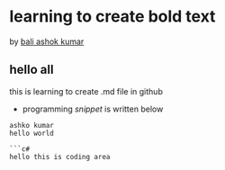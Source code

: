 # learning to create bold text
by [bali ashok kumar](https://www.youtube.com/watch?v=aoFDyt8oG0k&list=PL6n9fhu94yhX5dzHunAI2t4kE0kOuv4D7&index=1)

## hello all 

this is learning to create .md file in github

* programming *snippet* is written below

```{.snippet}
ashko kumar
hello world

```c#
hello this is coding area 

